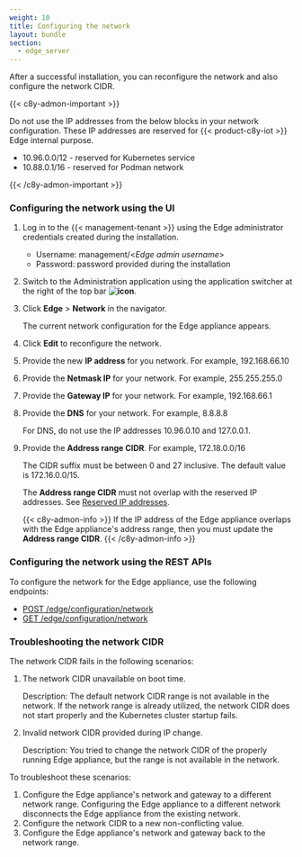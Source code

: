 ```yaml
---
weight: 10
title: Configuring the network
layout: bundle
section:
  - edge_server
---
```


After a successful installation, you can reconfigure the network and also configure the network CIDR.

{{< c8y-admon-important >}}

Do not use the IP addresses from the below blocks in your network configuration. These IP addresses are reserved for {{< product-c8y-iot >}} Edge internal purpose.

- 10.96.0.0/12 - reserved for Kubernetes service
- 10.88.0.1/16 - reserved for Podman network

{{< /c8y-admon-important >}}

### Configuring the network using the UI

1. Log in to the {{< management-tenant >}} using the Edge administrator credentials created during the installation.

	- Username: management/<*Edge admin username*>
	- Password: password provided during the installation

2. Switch to the Administration application using the application switcher at the right of the top bar **<img class="Default" src="/images/icons/switcher-icon.png" alt="icon" style="display: inline; float: none">**.

3. Click **Edge** > **Network** in the navigator.

   The current network configuration for the Edge appliance appears.

4. Click **Edit** to reconfigure the network.

5. Provide the new **IP address** for you network. For example, 192.168.66.10

6. Provide the **Netmask IP** for your network. For example, 255.255.255.0

7. Provide the **Gateway IP** for your network. For example, 192.168.66.1

8. Provide the **DNS** for your network. For example, 8.8.8.8

   For DNS, do not use the IP addresses 10.96.0.10 and 127.0.0.1.

9. Provide the **Address range CIDR**. For example, 172.18.0.0/16

   The CIDR suffix must be between 0 and 27 inclusive. The default value is 172.16.0.0/15.

   The **Address range CIDR** must not overlap with the reserved IP addresses. See [Reserved IP addresses](https://en.wikipedia.org/wiki/Reserved_IP_addresses).

  	{{< c8y-admon-info >}}
If the IP address of the Edge appliance overlaps with the Edge appliance's address range, then you must update the **Address range CIDR**.
		{{< /c8y-admon-info >}}

### Configuring the network using the REST APIs

To configure the network for the Edge appliance, use the following endpoints:

- [POST /edge/configuration/network](/edge/rest-api/#post-edgeconfigurationnetwork)
- [GET /edge/configuration/network](/edge/rest-api/#get-edgeconfigurationnetwork)

### Troubleshooting the network CIDR

The network CIDR fails in the following scenarios:

1. The network CIDR unavailable on boot time.

	Description: The default network CIDR range is not available in the network. If the network range is already utilized, the network CIDR does not start properly and the Kubernetes cluster startup fails.

2. Invalid network CIDR provided during IP change.

	Description: You tried to change the network CIDR of the properly running Edge appliance, but the range is not available in the network.

To troubleshoot these scenarios:

1. Configure the Edge appliance's network and gateway to a different network range. Configuring the Edge appliance to a different network disconnects the Edge appliance from the existing network.
2. Configure the network CIDR to a new non-conflicting value.
3. Configure the Edge appliance's network and gateway back to the network range.
